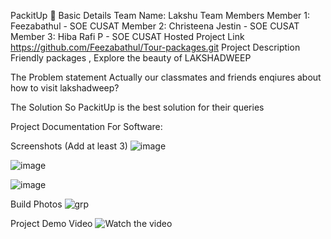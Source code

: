 PackitUp 🎯
Basic Details
Team Name: Lakshu
Team Members
Member 1: Feezabathul - SOE CUSAT
Member 2: Christeena Jestin - SOE CUSAT
Member 3: Hiba Rafi P - SOE CUSAT
Hosted Project Link
https://github.com/Feezabathul/Tour-packages.git
Project Description
Friendly packages , Explore the beauty of LAKSHADWEEP

The Problem statement
Actually our classmates and friends enqiures about how to visit lakshadweep?

The Solution
So PackitUp is the best solution for their queries


Project Documentation
For Software:

Screenshots (Add at least 3)
![image](https://github.com/user-attachments/assets/41bf1e2a-505c-4908-9b5a-1736f658b6ff)


![image](https://github.com/user-attachments/assets/83b8606b-63ef-4304-856d-ac41be2f8729)



![image](https://github.com/user-attachments/assets/4b2204b5-2698-4205-b899-8d35bada040d)


Build Photos
![grp](https://github.com/user-attachments/assets/16a87480-b09f-4f2b-b3fd-d973b76287a4)



Project Demo
Video
![Watch the video](https://drive.google.com/file/d/1bO9ywvk3l3wsVMbBbqu397de56025oXU/view?usp=drive_link)

